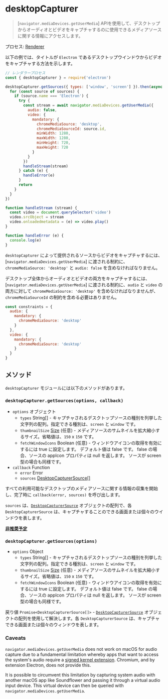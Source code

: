 # desktopCapturer

> [`navigator.mediaDevices.getUserMedia`] APIを使用して、デスクトップからオーディオとビデオをキャプチャするのに使用できるメディアソースに関する情報にアクセスします。

プロセス: [Renderer](../glossary.md#renderer-process)

以下の例では、タイトルが `Electron` であるデスクトップウインドウからビデオをキャプチャする方法を示します。

```javascript
// レンダラープロセス
const { desktopCapturer } = require('electron')

desktopCapturer.getSources({ types: ['window', 'screen'] }).then(async sources => {
  for (const source of sources) {
    if (source.name === 'Electron') {
      try {
        const stream = await navigator.mediaDevices.getUserMedia({
          audio: false,
          video: {
            mandatory: {
              chromeMediaSource: 'desktop',
              chromeMediaSourceId: source.id,
              minWidth: 1280,
              maxWidth: 1280,
              minHeight: 720,
              maxHeight: 720
            }
          }
        })
        handleStream(stream)
      } catch (e) {
        handleError(e)
      }
      return
    }
  }
})

function handleStream (stream) {
  const video = document.querySelector('video')
  video.srcObject = stream
  video.onloadedmetadata = (e) => video.play()
}

function handleError (e) {
  console.log(e)
}
```

`desktopCapturer` によって提供されるソースからビデオをキャプチャするには、[`navigator.mediaDevices.getUserMedia`] に渡される制約に、`chromeMediaSource: 'desktop'` と `audio: false` を含めなければなりません。

デスクトップ全体からオーディオとビデオの両方をキャプチャするには、[`navigator.mediaDevices.getUserMedia`] に渡される制約に、`audio` と `video` の両方に対して `chromeMediaSource: 'desktop'` を含めなければなりませんが、`chromeMediaSourceId` の制約を含める必要はありません。

```javascript
const constraints = {
  audio: {
    mandatory: {
      chromeMediaSource: 'desktop'
    }
  },
  video: {
    mandatory: {
      chromeMediaSource: 'desktop'
    }
  }
}
```

## メソッド

`desktopCapturer` モジュールには以下のメソッドがあります。

### `desktopCapturer.getSources(options, callback)`

* `options` オブジェクト 
  * `types` String[] - キャプチャされるデスクトップソースの種別を列挙した文字列の配列。指定できる種別は、`screen` と `window` です。
  * `thumbnailSize` [Size](structures/size.md) (任意) - メディアソースのサムネイルを拡大縮小するサイズ。省略値は、`150` x `150` です。
  * `fetchWindowIcons` Boolean (任意) - ウィンドウアイコンの取得を有効にするには true に設定します。 デフォルト値は false です。 false の場合、ソースの appIcon プロパティは null を返します。 ソースが screen 型の場合も同様です。
* `callback` Function 
  * `error` Error
  * `sources` [DesktopCapturerSource[]](structures/desktop-capturer-source.md)

すべての利用可能なデスクトップのメディアソースに関する情報の収集を開始し、完了時に `callback(error, sources)` を呼び出します。

`sources` は、[`DesktopCapturerSource`](structures/desktop-capturer-source.md) オブジェクトの配列で、各 `DesktopCapturerSource` は、キャプチャすることのできる画面または個々のウインドウを表します。

**[非推奨予定](promisification.md)**

### `desktopCapturer.getSources(options)`

* `options` Object 
  * `types` String[] - キャプチャされるデスクトップソースの種別を列挙した文字列の配列。指定できる種別は、`screen` と `window` です。
  * `thumbnailSize` [Size](structures/size.md) (任意) - メディアソースのサムネイルを拡大縮小するサイズ。省略値は、`150` x `150` です。
  * `fetchWindowIcons` Boolean (任意) - ウィンドウアイコンの取得を有効にするには true に設定します。 デフォルト値は false です。 false の場合、ソースの appIcon プロパティは null を返します。 ソースが screen 型の場合も同様です。

戻り値 `Promise<DesktopCapturerSource[]>` - [`DesktopCapturerSource`](structures/desktop-capturer-source.md) オブジェクトの配列を使用して解決します。各 `DesktopCapturerSource` は、キャプチャできる画面または個々のウィンドウを表します。

### Caveats

`navigator.mediaDevices.getUserMedia` does not work on macOS for audio capture due to a fundamental limitation whereby apps that want to access the system's audio require a [signed kernel extension](https://developer.apple.com/library/archive/documentation/Security/Conceptual/System_Integrity_Protection_Guide/KernelExtensions/KernelExtensions.html). Chromium, and by extension Electron, does not provide this.

It is possible to circumvent this limitation by capturing system audio with another macOS app like Soundflower and passing it through a virtual audio input device. This virtual device can then be queried with `navigator.mediaDevices.getUserMedia`.